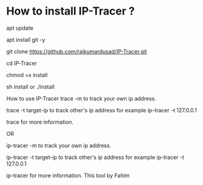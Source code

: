 # How to install IP-Tracer ?
apt update

apt install git -y

git clone https://github.com/rajkumardusad/IP-Tracer.git

cd IP-Tracer

chmod +x install

sh install or ./install

How to use IP-Tracer
trace -m to track your own ip address.

trace -t target-ip to track other's ip address for example ip-tracer -t 127.0.0.1

trace for more information.

OR

ip-tracer -m to track your own ip address.

ip-tracer -t target-ip to track other's ip address for example ip-tracer -t 127.0.0.1

ip-tracer for more information.
This tool by Fahim
